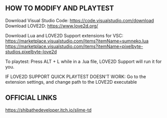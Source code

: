 ## HOW TO MODIFY AND PLAYTEST
Download Visual Studio Code: https://code.visualstudio.com/download <br>
Download LOVE2D: https://www.love2d.org/ <br>

Download Lua and LOVE2D Support extensions for VSC: <br>
https://marketplace.visualstudio.com/items?itemName=sumneko.lua <br>
https://marketplace.visualstudio.com/items?itemName=pixelbyte-studios.pixelbyte-love2d <br>

To playtest: 
Press ALT + L while in a .lua file, LOVE2D Support will run it for you. <br>

IF LOVE2D SUPPORT QUICK PLAYTEST DOESN'T WORK: 
Go to the extension settings, and change path to the LOVE2D executable

## OFFICIAL LINKS
https://shibathedeveloper.itch.io/slime-td
